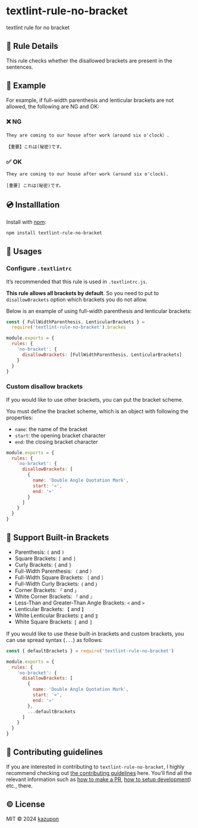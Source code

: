 # textlint-rule-no-bracket

textlint rule for no bracket

## 📖 Rule Details

This rule checks whether the disallowed brackets are present in the sentences.

## 🍭 Example

For example, if full-width parenthesis and lenticular brackets are not allowed, the following are NG and OK:

### ❌ NG

```
They are coming to our house after work（around six o'clock）.

【重要】これは(秘密)です。
```

### ✅ OK

```
They are coming to our house after work (around six o'clock).

[重要] これは(秘密)です。
```

## 💿 Installlation

Install with [npm](https://www.npmjs.com/):

```sh
npm install textlint-rule-no-bracket
```

## 🚀 Usages

### Configure `.textlintrc`

It’s recommended that this rule is used in `.textlintrc.js`.

**This rule allows all brackets by default**. So you need to put to `disallowBrackets` option which brackets you do not allow.

Below is an example of using full-width parenthesis and lenticular brackets:

```js
const { FullWidthParenthesis, LenticularBrackets } =
  require('textlint-rule-no-bracket').brackes

module.exports = {
  rules: {
    'no-bracket': {
      disallowBrackets: [FullWidthParenthesis, LenticularBrackets]
    }
  }
}
```

### Custom disallow brackets

If you would like to use other brackets, you can put the bracket scheme.

You must define the bracket scheme, which is an object with following the properties:

- `name`: the name of the bracket
- `start`: the opening bracket character
- `end`: the closing bracket character

```js
module.exports = {
  rules: {
    'no-bracket': {
      disallowBrackets: [
        {
          name: 'Double Angle Quotation Mark',
          start: '«',
          end: '»'
        }
      ]
    }
  }
}
```

## 🔨 Support Built-in Brackets

- Parenthesis: `(` and `)`
- Square Brackets: `[` and `]`
- Curly Brackets: `{` and `}`
- Full-Width Parenthesis: `（` and `）`
- Full-Width Square Brackets: `［` and `］`
- Full-Width Curly Brackets: `｛` and `｝`
- Corner Brackets: `「` and `」`
- White Corner Brackets: `『` and `』`
- Less-Than and Greater-Than Angle Brackets: `<` and `>`
- Lenticular Brackets: `【` and `】`
- White Lenticular Brackets: `〖` and `〗`
- White Square Brackets: `〚` and `〛`

If you would like to use these built-in brackets and custom brackets, you can use spread syntax (`...`) as follows:

```js
const { defaultBrackets } = require('textlint-rule-no-bracket')

module.exports = {
  rules: {
    'no-bracket': {
      disallowBrackets: [
        {
          name: 'Double Angle Quotation Mark',
          start: '«',
          end: '»'
        },
        ...defaultBrackets
      ]
    }
  }
}
```

## 🙌 Contributing guidelines

If you are interested in contributing to `textlint-rule-no-bracket`, I highly recommend checking out [the contributing guidelines](/CONTRIBUTING.md) here. You'll find all the relevant information such as [how to make a PR](/CONTRIBUTING.md#pull-request-guidelines), [how to setup development](/CONTRIBUTING.md#development-setup)) etc., there.

## ©️ License

MIT ©️ 2024 [kazupon](https://github.com/kazupon)
